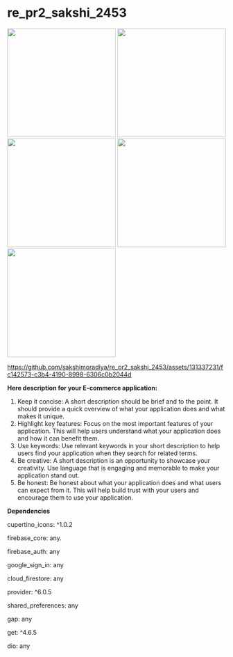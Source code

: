 # re_pr2_sakshi_2453


<img src="https://github.com/sakshimoradiya/re_pr2_sakshi_2453/assets/131337231/78baab61-d6d1-4215-8da6-dd342b7d95d4" width="250"></img>
<img src="https://github.com/sakshimoradiya/re_pr2_sakshi_2453/assets/131337231/d7873cd0-8566-44a0-bfd0-eef2b50cd56a" width="250"></img>
<img src="https://github.com/sakshimoradiya/re_pr2_sakshi_2453/assets/131337231/5b9fdd07-3dd0-4989-9dea-14b01cd3c8c2" width="250"></img>
<img src="https://github.com/sakshimoradiya/re_pr2_sakshi_2453/assets/131337231/81f34b89-b8ec-42f0-a7ed-36eaa8858097" width="250"></img>
<img src="https://github.com/sakshimoradiya/re_pr2_sakshi_2453/assets/131337231/b8dc5ea9-d52c-43cc-ad4a-c05db9c0f583" width="250"></img>


https://github.com/sakshimoradiya/re_pr2_sakshi_2453/assets/131337231/fc142573-c3b4-4190-8998-6306c0b2044d


**Here description for your E-commerce application:**
1. Keep it concise: A short description should be brief and to the point. It should provide a quick overview of what your application does and what makes it unique.
2. Highlight key features: Focus on the most important features of your application. This will help users understand what your application does and how it can benefit them.
3. Use keywords: Use relevant keywords in your short description to help users find your application when they search for related terms.
4. Be creative: A short description is an opportunity to showcase your creativity. Use language that is engaging and memorable to make your application stand out.
5. Be honest: Be honest about what your application does and what users can expect from it. This will help build trust with your users and encourage them to use your application.


**Dependencies**

  cupertino_icons: ^1.0.2                                                                                                                                                                                               
  
  firebase_core: any.
  
  firebase_auth: any
  
  google_sign_in: any
  
  cloud_firestore: any
  
  provider: ^6.0.5
  
  shared_preferences: any
  
  gap: any
  
  get: ^4.6.5
  
  dio: any
